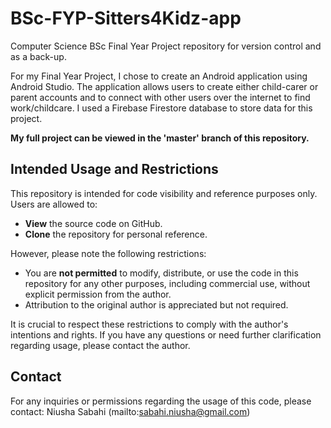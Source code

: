 # BSc-FYP-Sitters4Kidz-app
Computer Science BSc Final Year Project repository for version control and as a back-up.

For my Final Year Project, I chose to create an Android application using Android Studio. The application allows users to create either child-carer or parent accounts and to connect with other users over the internet to find work/childcare. I used a Firebase Firestore database to store data for this project.

**My full project can be viewed in the 'master' branch of this repository.**

## Intended Usage and Restrictions
This repository is intended for code visibility and reference purposes only. Users are allowed to:
- **View** the source code on GitHub.
- **Clone** the repository for personal reference.

However, please note the following restrictions:
- You are **not permitted** to modify, distribute, or use the code in this repository for any other purposes, including commercial use, without explicit permission from the author.
- Attribution to the original author is appreciated but not required.

It is crucial to respect these restrictions to comply with the author's intentions and rights. If you have any questions or need further clarification regarding usage, please contact the author.

## Contact
For any inquiries or permissions regarding the usage of this code, please contact:
Niusha Sabahi (mailto:sabahi.niusha@gmail.com)
